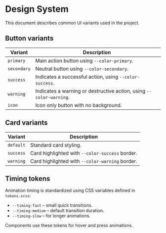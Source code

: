 # Design System

This document describes common UI variants used in the project.

## Button variants

| Variant  | Description                         |
|---------|-------------------------------------|
| `primary` | Main action button using `--color-primary`. |
| `secondary` | Neutral button using `--color-secondary`. |
| `success` | Indicates a successful action, using `--color-success`. |
| `warning` | Indicates a warning or destructive action, using `--color-warning`. |
| `icon` | Icon only button with no background. |

## Card variants

| Variant  | Description |
|----------|-------------|
| `default` | Standard card styling. |
| `success` | Card highlighted with `--color-success` border. |
| `warning` | Card highlighted with `--color-warning` border. |

## Timing tokens

Animation timing is standardized using CSS variables defined in `tokens.scss`:

- `--timing-fast` – small quick transitions.
- `--timing-medium` – default transition duration.
- `--timing-slow` – for longer animations.

Components use these tokens for hover and press animations.
